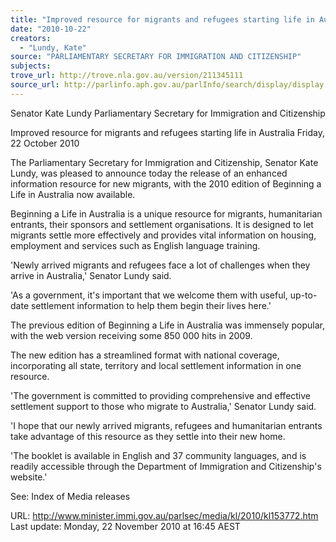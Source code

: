 ```yaml
---
title: "Improved resource for migrants and refugees starting life in Australia"
date: "2010-10-22"
creators:
  - "Lundy, Kate"
source: "PARLIAMENTARY SECRETARY FOR IMMIGRATION AND CITIZENSHIP"
subjects:
trove_url: http://trove.nla.gov.au/version/211345111
source_url: http://parlinfo.aph.gov.au/parlInfo/search/display/display.w3p;query=Id%3A%22media/pressrel/500172%22
---
```


 

 Senator Kate Lundy  Parliamentary Secretary for Immigration and Citizenship 

 

 

 Improved resource for migrants and refugees  starting life in Australia  Friday, 22 October 2010 

 The Parliamentary Secretary for Immigration and Citizenship, Senator Kate Lundy,  was pleased to announce today the release of an enhanced information resource for  new migrants, with the 2010 edition of Beginning a Life in Australia now available. 

 Beginning a Life in Australia is a unique resource for migrants, humanitarian  entrants, their sponsors and settlement organisations. It is designed to let migrants  settle more effectively and provides vital information on housing, employment and  services such as English language training. 

 'Newly arrived migrants and refugees face a lot of challenges when they arrive in  Australia,' Senator Lundy said. 

 'As a government, it's important that we welcome them with useful, up-to-date  settlement information to help them begin their lives here.' 

 The previous edition of Beginning a Life in Australia was immensely popular, with the  web version receiving some 850 000 hits in 2009. 

 The new edition has a streamlined format with national coverage, incorporating all  state, territory and local settlement information in one resource. 

 'The government is committed to providing comprehensive and effective settlement  support to those who migrate to Australia,' Senator Lundy said. 

 'I hope that our newly arrived migrants, refugees and humanitarian entrants take  advantage of this resource as they settle into their new home. 

 'The booklet is available in English and 37 community languages, and is readily  accessible through the Department of Immigration and Citizenship's website.' 

 

 See: Index of Media releases 

 URL: http://www.minister.immi.gov.au/parlsec/media/kl/2010/kl153772.htm  Last update: Monday, 22 November 2010 at 16:45 AEST  

  

